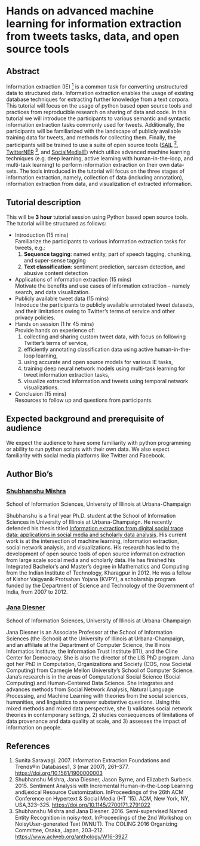 # Hands on advanced machine learning for information extraction from tweets tasks, data, and open source tools

## Abstract

Information extraction (IE) [<sup>1</sup>] is a common task for converting unstructured data to structured data. Information extraction enables the usage of existing database techniques for extracting further knowledge from a text corpora. This tutorial will focus on the usage of python based open source tools and practices from reproducible research on sharing of data and code. In this tutorial we will introduce the participants to various semantic and syntactic information extraction tasks commonly used for tweets. Additionally, the participants will be familiarized with the landscape of publicly available training data for tweets, and methods for collecting them. Finally, the participants will be trained to use a suite of open source tools ([SAIL] [<sup>2</sup>], [TwitterNER] [<sup>3</sup>], and [SocialMediaIE]) which utilize advanced machine learning techniques (e.g. deep learning, active learning with human-in-the-loop, and multi-task learning) to perform information extraction on their own data-sets. The tools introduced in the tutorial will focus on the three stages of information extraction, namely, collection of data (including annotation), information extraction from data, and visualization of extracted information. 

[<sup>1</sup>]: https://doi.org/10.1561/1900000003 "Sunita Sarawagi. 2007. Information Extraction.Foundations and Trends®in Databases1, 3 (mar 2007), 261–377."
[<sup>2</sup>]: https://doi.org/10.1145/2700171.2791022 "Shubhanshu Mishra, Jana Diesner, Jason Byrne, and Elizabeth Surbeck. 2015. Sentiment Analysis with Incremental Human-in-the-Loop Learning andLexical Resource Customization. InProceedings of the 26th ACM Conference on Hypertext &#38; Social Media (HT ’15). ACM, New York, NY, USA,323–325."
[<sup>3</sup>]: https://www.aclweb.org/anthology/W16-3927 "Shubhanshu Mishra and Jana Diesner. 2016. Semi-supervised Named Entity Recognition in noisy-text. InProceedings of the 2nd Workshop on NoisyUser-generated Text (WNUT). The COLING 2016 Organizing Committee, Osaka, Japan, 203–212"
[SocialMediaIE]: https://github.com/socialmediaie
[TwitterNER]: https://github.com/napsternxg/TwitterNER
[SAIL]: https://github.com/uiuc-ischool-scanr/SAIL



## Tutorial description

This will be **3 hour** tutorial session using Python based open source tools. The tutorial will be structured as follows:

  - Introduction (15 mins)  
    Familiarize the participants to various information extraction tasks for tweets, e.g.:
    1.  **Sequence tagging**: named entity, part of speech tagging, chunking, and super-sense tagging
    2.  **Text classification**: sentiment prediction, sarcasm detection, and abusive content detection
  - Applications of information extraction (15 mins)  
    Motivate the benefits and use cases of information extraction – namely search, and data visualization.
  - Publicly available tweet data (15 mins)  
    Introduce the participants to publicly available annotated tweet datasets, and their limitations owing to Twitter’s terms of service
    and other privacy policies.
  - Hands on session (1 hr 45 mins)  
    Provide hands on experience of:
    1.  collecting and sharing custom tweet data, with focus on following Twitter’s terms of service,
    2.  efficiently annotating classification data using active human-in-the-loop learning,
    3.  using accurate and open source models for various IE tasks,
    4.  training deep neural network models using multi-task learning for tweet information extraction tasks,
    5.  visualize extracted information and tweets using temporal network visualizations.
  - Conclusion (15 mins)  
    Resources to follow up and questions from participants.

## Expected background and prerequisite of audience

We expect the audience to have some familiarity with python programming or ability to run python scripts with their own data. We also expect familiarity with social media platforms like Twitter and Facebook.

## Author Bio’s

### [Shubhanshu Mishra](https://shubhanshu.com)

School of Information Sciences, University of Illinois at Urbana-Champaign  

Shubhanshu is a final year Ph.D. student at the School of Information Sciences in University of Illinois at Urbana-Champaign. He recently defended his thesis titled [Information extraction from digital social trace data: applications in social media and scholarly data analysis](http://shubhanshu.com/phd_thesis/). His current work is at the intersection of machine learning, information extraction, social network analysis, and visualizations. His research has led to the development of open source tools of open source information extraction from large scale social media and scholarly data. He has finished his Integrated Bachelor’s and Master’s degree in Mathematics and Computing from the Indian Institute of Technology, Kharagpur in 2012. He was a fellow of Kishor Vaigyanik Protsahan Yojana (KVPY), a scholarship program funded by the Department of Science and Technology of the Government of India, from 2007 to 2012.

### [Jana Diesner](http://jdiesnerlab.ischool.illinois.edu)

School of Information Sciences, University of Illinois at Urbana-Champaign  

Jana Diesner is an Associate Professor at the School of Information Sciences (the iSchool) at the University of Illinois at Urbana-Champaign, and an affiliate at the Department of Computer Science, the Illinois Informatics Institute, the Information Trust Institute (ITI), and the Cline Center for Democracy. She is also the director of the LIS PhD program. Jana got her PhD in Computation, Organizations and Society (COS, now Societal Computing) from Carnegie Mellon University’s School of Computer Science. Jana’s research is in the areas of Computational Social Science (Social Computing) and Human-Centered Data Science. She integrates and advances methods from Social Network Analysis, Natural Language Processing, and Machine Learning with theories from the social sciences, humanities, and linguistics to answer substantive questions. Using this mixed methods and mixed data perspective, she 1) validates social network theories in contemporary settings, 2) studies consequences of limitations of data provenance and data quality at scale, and 3) assesses the impact of information on people.


## References

1. Sunita Sarawagi. 2007. Information Extraction.Foundations and Trends®in Databases1, 3 (mar 2007), 261–377. https://doi.org/10.1561/1900000003
2. Shubhanshu Mishra, Jana Diesner, Jason Byrne, and Elizabeth Surbeck. 2015. Sentiment Analysis with Incremental Human-in-the-Loop Learning andLexical Resource Customization. InProceedings of the 26th ACM Conference on Hypertext &#38; Social Media (HT ’15). ACM, New York, NY, USA,323–325. https://doi.org/10.1145/2700171.2791022
3. Shubhanshu Mishra and Jana Diesner. 2016. Semi-supervised Named Entity Recognition in noisy-text. InProceedings of the 2nd Workshop on NoisyUser-generated Text (WNUT). The COLING 2016 Organizing Committee, Osaka, Japan, 203–212. https://www.aclweb.org/anthology/W16-3927
